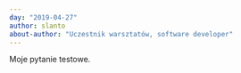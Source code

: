 ```yaml
---
day: "2019-04-27"
author: slanto
about-author: "Uczestnik warsztatów, software developer"
---
```


Moje pytanie testowe.
